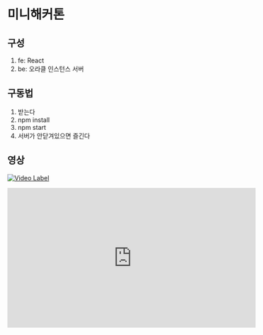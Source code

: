 # 미니해커톤

## 구성

1. fe: React
2. be: 오라클 인스턴스 서버

## 구동법

1. 받는다
2. npm install
3. npm start
4. 서버가 안닫겨있으면 즐긴다

## 영상

[![Video Label](http://img.youtube.com/vi/YQK4hE1qtlk/0.jpg)](https://youtu.be/YQK4hE1qtlk?t=0s)

<iframe width="560" height="315" src="https://www.youtube.com/embed/YQK4hE1qtlk" title="YouTube video player" frameborder="0" allow="accelerometer; autoplay; clipboard-write; encrypted-media; gyroscope; picture-in-picture" allowfullscreen></iframe>
